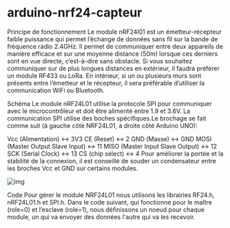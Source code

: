 # arduino-nrf24-capteur
Principe de fonctionnement
Le module nRF24l01 est un émetteur-récepteur faible puissance qui permet l’échange de données sans fil sur la bande de fréquence radio 2.4GHz. Il permet de communiquer entre deux appareils de manière efficace et sur une moyenne distance (50m) lorsque ces derniers sont en vue directe, c’est-à-dire sans obstacle. Si vous souhaitez communiquer sur de plus longues distances en extérieur, il faudra préférer un module RF433 ou LoRa. En intérieur, si un ou plusieurs murs sont présents entre l’émetteur et le récepteur, il sera préférable d’utiliser la communication WiFi ou Bluetooth.

Schéma
Le module nRF24L01 utilise la protocole SPI pour communiquer avec le microcontrôleur et doit être alimenté entre 1.9 et 3.6V. La communication SPI utilise des boches spécifiques.Le brochage se fait comme suit (à gauche côté NRF24L01, à droite côté Arduino UNO):

Vcc (Alimentation) <-> 3V3
CE (Reset) <-> 2
GND (Masse) <-> GND
MOSI (Master Output Slave Input) <-> 11
MISO (Master Input Slave Output) <-> 12
SCK (Serial Clock) <-> 13
CS (chip select) <-> 4
Pour améliorer la portée et la stabilité de la connexion, il est conseillé de souder un condensateur entre les broches Vcc et GND sur certains modules.

![img](https://www.aranacorp.com/wp-content/uploads/arduino-radio-module-nrf24l01_bb.png)

Code
Pour gérer le module NRF24L01 nous utilisons les librairies RF24.h, nRF24L01.h et SPI.h. Dans le code suivant, qui fonctionne pour le maître (role=0) et l’esclave (role=1), nous définissons un noeud pour chaque module, un qui va envoyer des données l'autre qui va les recevoir.